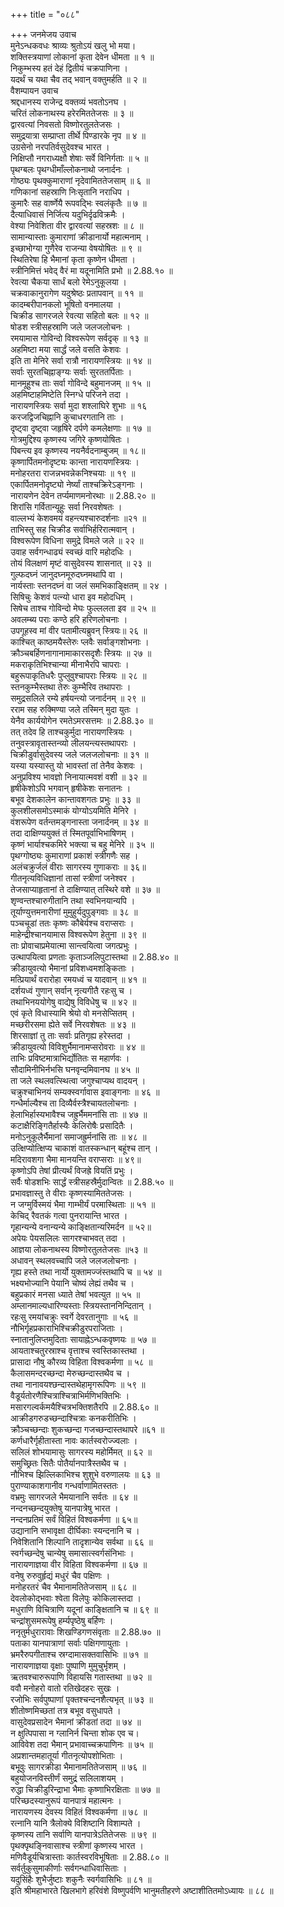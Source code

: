 +++
title = "०८८"

+++
जनमेजय उवाच  
मुनेऽन्धकवधः श्राव्यः श्रुतोऽयं खलु भो मया।  
शक्तिस्त्रयाणां लोकानां कृता देवेन धीमता ॥ १ ॥  
निकुम्भस्य हतं देहं द्वितीयं चक्रपाणिना ।  
यदर्थं च यथा चैव तद् भवान् वक्तुमर्हति ॥ २ ॥  
वैशम्पायन उवाच  
श्रद्दधानस्य राजेन्द्र वक्तव्यं भवतोऽनघ ।  
चरितं लोकनाथस्य हरेरमिततेजसः ॥ ३ ॥  
द्वारवत्यां निवसतो विष्णोरतुलतेजसः ।  
समुद्रयात्रा सम्प्राप्ता तीर्थे पिण्डारके नृप ॥ ४ ॥  
उग्रसेनो नरपतिर्वसुदेवश्च भारत ।  
निक्षिप्तौ नगराध्यक्षौ शेषाः सर्वे विनिर्गताः ॥ ५ ॥  
पृथग्बलः पृथग्धीमाँल्लोकनाथो जनार्दनः ।  
गोष्ठ्यः पृथक्कुमाराणां नृदेवामिततेजसाम् ॥ ६ ॥  
गणिकानां सहस्राणि निःसृतानि नराधिप ।  
कुमारैः सह वार्ष्णेयै रूपवद्भिः स्वलंकृतैः ॥ ७ ॥  
दैत्याधिवासं निर्जित्य यदुभिर्दृढविक्रमैः ।  
वेश्या निवेशिता वीर द्वारवत्यां सहस्रशः ॥ ८ ॥  
सामान्यास्ताः कुमाराणां क्रीडानार्यो महात्मनाम् ।  
इच्छाभोग्या गुणैरेव राजन्या वेषयोषितः ॥ ९ ॥  
स्थितिरेषा हि भैमानां कृता कृष्णेन धीमता ।  
स्त्रीनिमित्तं भवेद् वैरं मा यदूनामिति प्रभो ॥ 2.88.१० ॥  
रेवत्या चैकया सार्धं बलो रेमेऽनुकूलया ।  
चक्रवाकानुरागेण यदुश्रेष्ठः प्रतापवान् ॥ ११ ॥  
कादम्बरीपानकलो भूषितो वनमालया ।  
चिक्रीड सागरजले रेवत्या सहितो बलः ॥ १२ ॥  
षोडश स्त्रीसहस्राणि जले जलजलोचनः ।  
रमयामास गोविन्दो विश्वरूपेण सर्वदृक् ॥ १३ ॥  
अहमिष्टा मया सार्द्धं जले वसति केशवः ।  
इति ता मेनिरे सर्वा रात्रौ नारायणस्त्रियः ॥ १४ ॥  
सर्वाः सुरतचिह्नाङ्ग्यः सर्वाः सुरततर्पिताः ।  
मानमूहुश्च ताः सर्वा गोविन्दे बहुमानजम् ॥ १५ ॥  
अहमिष्टाहमिष्टेति स्निग्धे परिजने तदा ।  
नारायणस्त्रियः सर्वा मुदा शश्लाघिरे शुभाः ॥ १६  
करजद्विजचिह्नानि कुचाधरगतानि ताः ।  
दृष्ट्वा दृष्ट्वा जहृषिरे दर्पणे कमलेक्षणाः ॥ १७ ॥  
गोत्रमुद्दिश्य कृष्णस्य जगिरे कृष्णयोषितः ।  
पिबन्त्य इव कृष्णस्य नयनैर्वदनाम्बुजम् ॥ १८॥  
कृष्णार्पितमनोदृष्ट्यः कान्ता नारायणस्त्रियः ।  
मनोहरतरा राजन्नभवन्नेकनिश्चयाः ॥ १९ ॥  
एकार्पितमनोदृष्ट्यो नेर्ष्यां ताश्चक्रिरेऽङ्गनाः ।  
नारायणेन देवेन तर्प्यमाणमनोरथाः ॥ 2.88.२० ॥  
शिरांसि गर्वितान्यूहुः सर्वा निरवशेषतः ।  
वाल्लभ्यं केशवमयं वहन्त्यश्चारुदर्शनाः ॥२१ ॥  
ताभिस्तु सह चिक्रीड सर्वाभिर्हरिरात्मवान् ।  
विश्वरूपेण विधिना समुद्रे विमले जले ॥ २२ ॥  
उवाह सर्वगन्धाढ्यं स्वच्छं वारि महोदधिः ।  
तोयं विलक्षणं मृष्टं वासुदेवस्य शासनात् ॥ २३ ॥  
गुल्फदघ्नं जानुदघ्नमूरुदघ्नमथापि वा ।  
नार्यस्ताः स्तनदघ्नं वा जलं समभिकाङ्क्षितम् ॥ २४ ।  
सिषिचुः केशवं पत्न्यो धारा इव महोदधिम् ।  
सिषेच ताश्च गोविन्दो मेघः फुल्ललता इव ॥ २५ ॥  
अवलम्ब्य पराः कण्ठे हरि हरिणलोचनाः ।  
उपगूहस्व मां वीर पतामीत्यब्रुवन् स्त्रियः॥ २६ ॥  
काश्चित् काष्ठमयैस्तेरुः प्लवैः सर्वाङ्गशोभनाः ।  
क्रौञ्चबर्हिणनागानामाकारसदृशैः स्त्रियः ॥ २७ ॥  
मकराकृतिभिश्चान्या मीनाभैरपि चापराः ।  
बहुरूपाकृतिधरैः पुप्लुवुश्चापराः स्त्रियः ॥ २८ ॥  
स्तनकुम्भैस्तथा तेरुः कुम्भैरिव तथापराः ।  
समुद्रसलिले रम्ये हर्षयन्त्यो जनार्दनम् ॥ २९ ॥  
रराम सह रुक्मिण्या जले तस्मिन् मुदा युतः ।  
येनैव कार्ययोगेन रमतेऽमरसत्तमः ॥ 2.88.३० ॥  
तत् तदेव हि ताश्चकुर्मुदा नारायणस्त्रियः ।  
तनुवस्त्रावृतास्तन्व्यो लीलयन्त्यस्तथापराः ।  
चिक्रीडुर्वासुदेवस्य जले जलजलोचनाः ॥ ३१ ॥  
यस्या यस्यास्तु यो भावस्तां तां तेनैव केशवः ।  
अनुप्रविश्य भावज्ञो निनायात्मवशं वशी ॥ ३२ ॥  
हृषीकेशोऽपि भगवान् हृषीकेशः सनातनः ।  
बभूव देशकालेन कान्तावशगतः प्रभुः ॥ ३३ ॥  
कुलशीलसमोऽस्माकं योग्योऽयमिति मेनिरे ।  
वंशरूपेण वर्तन्तमङ्गनास्ता जनार्दनम् ॥ ३४ ॥  
तदा दाक्षिण्ययुक्तं तं स्मितपूर्वाभिभाषिणम् ।  
कृष्णं भार्याश्चकमिरे भक्त्या च बहु मेनिरे ॥ ३५ ॥  
पृथग्गोष्ठ्यः कुमाराणां प्रकाशं स्त्रीगणैः सह ।  
अलंचक्रुर्जलं वीराः सागरस्य गुणाकराः ॥ ३६॥  
गीतनृत्यविधिज्ञानां तासां स्त्रीणां जनेश्वर ।  
तेजसाप्याहृतानां ते दाक्षिण्यात् तस्थिरे वशे ॥ ३७ ॥  
शृण्वन्तश्चारुगीतानि तथा स्वभिनयान्यपि ।  
तूर्याण्युत्तमनारीणां मुमुहुर्यदुपुङ्गवाः ॥ ३८ ॥  
पञ्चचूडां ततः कृष्णः कौबेर्यश्च वराप्सराः ।  
माहेन्द्रीश्चानयामास विश्वरूपेण हेतुना ॥ ३९ ॥  
ताः प्रोवाचाप्रमेयात्मा सान्त्वयित्वा जगत्प्रभुः ।  
उत्थापयित्वा प्रणताः कृताञ्जलिपुटास्तथा ॥ 2.88.४० ॥  
क्रीडायुवत्यो भैमानां प्रविशध्वमशङ्किताः ।  
मत्प्रियार्थं वरारोहा रमयध्वं च यादवान् ॥ ४१ ॥  
दर्शयध्वं गुणान् सर्वान् नृत्यगीतै रहःसु च ।  
तथाभिनययोगेषु वाद्येषु विविधेषु च ॥ ४२ ॥  
एवं कृते विधास्यामि श्रेयो वो मनसेप्सितम् ।  
मच्छरीरसमा ह्येते सर्वे निरवशेषतः ॥ ४३ ॥  
शिरसाज्ञां तु ताः सर्वाः प्रतिगृह्य हरेस्तदा ।  
क्रीडायुवत्यो विविशुर्भैमानामप्सरोवराः ॥ ४४ ॥  
ताभिः प्रविष्टमात्राभिर्द्योतितः स महार्णवः ।  
सौदामिनीभिर्नभसि घनवृन्दमिवानघ ॥ ४५ ॥  
ता जले स्थलवत्स्थित्वा जगुश्चाप्यथ वादयन् ।  
चक्रुश्चाभिनयं सम्यक्स्वर्गावास इवाङ्गनाः ॥ ४६ ॥  
गन्धैर्माल्यैश्च ता दिव्यैर्वस्त्रैश्चायतलोचनाः ।  
हेलाभिर्हास्यभावैश्च जह्रुर्भैममनांसि ताः ॥ ४७ ॥  
कटाक्षैरिङ्गितैर्हास्यैः केलिरोषैः प्रसादितैः ।  
मनोऽनुकूलैर्भैमानां समाजह्रुर्मनांसि ताः ॥ ४८ ॥  
उत्क्षिप्योत्क्षिप्य चाकाशं वातस्कन्धान् बहूंश्च तान् ।  
मदिरावशगा भैमा मानयन्ति वराप्सराः ॥ ४९॥  
कृष्णोऽपि तेषां प्रीत्यर्थं विजह्रे वियतिं प्रभुः ।  
सर्वैः षोडशभिः सार्द्धं स्त्रीसहस्रैर्मुदान्वितः ॥ 2.88.५० ॥  
प्रभावज्ञास्तु ते वीराः कृष्णस्यामिततेजसः ।  
न जग्मुर्विस्मयं भैमा गाम्भीर्यं परमास्थिताः ॥ ५१ ॥  
केचिद् रैवतकं गत्वा पुनरायान्ति भारत ।  
गृहान्यन्ये वनान्यन्ये काङ्क्षितान्यरिमर्दन ॥ ५२॥  
अपेयः पेयसलिलः सागरश्चाभवत् तदा ।  
आज्ञया लोकनाथस्य विष्णोरतुलतेजसः ॥५३ ॥  
अधावन् स्थलवच्चापि जले जलजलोचनाः ।  
गृह्य हस्ते तथा नार्यो युक्तामज्जंस्तथापि च ॥ ५४ ॥  
भक्ष्यभोज्यानि पेयानि चोष्यं लेह्यं तथैव च ।  
बहुप्रकारं मनसा ध्याते तेषां भवत्युत ॥ ५५ ॥  
अम्लानमाल्यधारिण्यस्ताः स्त्रियस्ताननिन्दितान् ।  
रहःसु रमयांचक्रुः स्वर्गे देवरतानुगाः ॥ ५६ ॥  
नौभिर्गृहप्रकाराभिश्चिक्रीडुरपराजिताः ।  
स्नातानुलिप्तमुदिताः सायाह्नेऽन्धकवृष्णयः ॥ ५७ ॥  
आयताश्चतुरस्राश्च वृत्ताश्च स्वस्तिकास्तथा ।  
प्रासादा नौषु कौरव्य विहिता विश्वकर्मणा ॥ ५८ ॥  
कैलासमन्दरच्छन्दा मेरुच्छन्दास्तथैव च ।  
तथा नानावयश्छन्दास्तथेहामृगरूपिणः ॥ ५९ ॥  
वैडूर्यतोरणैश्चित्राश्चित्राभिर्मणिभक्तिभिः ।  
मसारगल्वर्कमयैश्चित्रभक्तिशतैरपि ॥ 2.88.६० ॥  
आक्रीडगरुडच्छन्दाश्चित्राः कनकरीतिभिः ।  
क्रौञ्चच्छन्दाः शुकच्छन्दा गजच्छन्दास्तथापरे ॥६१ ॥  
कर्णधारैर्गृहीतास्ता नावः कार्तस्वरोज्ज्वलाः ।  
सलिलं शोभयामासुः सागरस्य महोर्मिमत् ॥ ६२ ॥  
समुच्छ्रितः सितैः पोतैर्यानपात्रैस्तथैव च ।  
नौभिश्च झिल्लिकाभिश्च शुशुभे वरुणालयः ॥ ६३ ॥  
पुराण्याकाशगानीव गन्धर्वाणामितस्ततः ।  
वभ्रमुः सागरजले भैमयानानि सर्वतः ॥ ६४ ॥  
नन्दनच्छन्दयुक्तेषु यानपात्रेषु भारत ।  
नन्दनप्रतिमं सर्वं विहितं विश्वकर्मणा ॥ ६५॥  
उद्यानानि सभावृक्षा दीर्घिकाः स्यन्दनानि च ।  
निवेशितानि शिल्पानि तादृशान्येव सर्वथा ॥ ६६ ॥  
स्वर्गच्छन्देषु चान्येषु समासात्स्वर्गसंनिभाः ।  
नारायणाज्ञया वीर विहिता विश्वकर्मणा ॥ ६७ ॥  
वनेषु रुरुवुर्हृद्यं मधुरं चैव पक्षिणः ।  
मनोहरतरं चैव भैमानामतितेजसाम् ॥ ६८ ॥  
देवलोकोद्भवाः श्वेता विलेपुः कोकिलास्तदा ।  
मधुराणि विचित्राणि यदूनां काङ्क्षितानि च ॥ ६९ ॥  
चन्द्रांशुसमरूपेषु हर्म्यपृष्ठेषु बर्हिणः ।  
ननृतुर्मधुरारावाः शिखण्डिगणसंवृताः ॥ 2.88.७० ॥  
पताका यानपात्राणां सर्वाः पक्षिगणायुताः ।  
भ्रमरैरुपगीताश्च स्रग्दामासक्तवासिभिः ॥ ७१ ॥  
नारायणाज्ञया वृक्षाः पुष्पाणि मुमुचुर्भृशम् ।  
ऋतवश्चारुरूपाणि विहायसि गतास्तथा ॥ ७२ ॥  
ववौ मनोहरो वातो रतिखेदहरः सुखः ।  
रजोभिः सर्वपुष्पाणां पृक्तश्चन्दनशैत्यभृत् ॥ ७३ ॥  
शीतोष्णमिच्छतां तत्र बभूव वसुधापते ।  
वासुदेवप्रसादेन भैमानां क्रीडतां तदा ॥ ७४ ॥  
न क्षुत्पिपासा न ग्लानिर्न चिन्ता शोक एव च।  
आविवेश तदा भैमान् प्रभावाच्चक्रपाणिनः ॥ ७५ ॥  
अप्रशान्तमहातूर्या गीतनृत्योपशोभिताः ।  
बभूवुः सागरक्रीडा भैमानामतितेजसाम् ॥ ७६ ॥  
बहुयोजनविस्तीर्णं समुद्रं सलिलाशयम् ।  
रुद्धा चिक्रीडुरिन्द्राभा भैमाः कृष्णाभिरक्षिताः ॥ ७७ ॥  
परिच्छदस्यानुरूपं यानपात्रं महात्मनः ।  
नारायणस्य देवस्य विहितं विश्वकर्मणा ॥ ७८ ॥  
रत्नानि यानि त्रैलोक्ये विशिष्टानि विशाम्पते ।  
कृष्णस्य तानि सर्वाणि यानपात्रेऽतितेजसः ॥ ७९ ॥  
पृथक्पृथङ्निवासाश्च स्त्रीणां कृष्णस्य भारत ।  
मणिवैडूर्यचित्रास्ताः कार्तस्वरविभूषिताः ॥ 2.88.८० ॥  
सर्वर्तुकुसुमाकीर्णाः सर्वगन्धाधिवासिताः ।  
यदुसिंहैः शुभैर्जुष्टाः शकुनैः स्वर्गवासिभिः ॥ ८१ ॥  
इति श्रीमहाभारते खिलभागे हरिवंशे विष्णुपर्वणि भानुमतीहरणे अष्टाशीतितमोऽध्यायः ॥ ८८ ॥